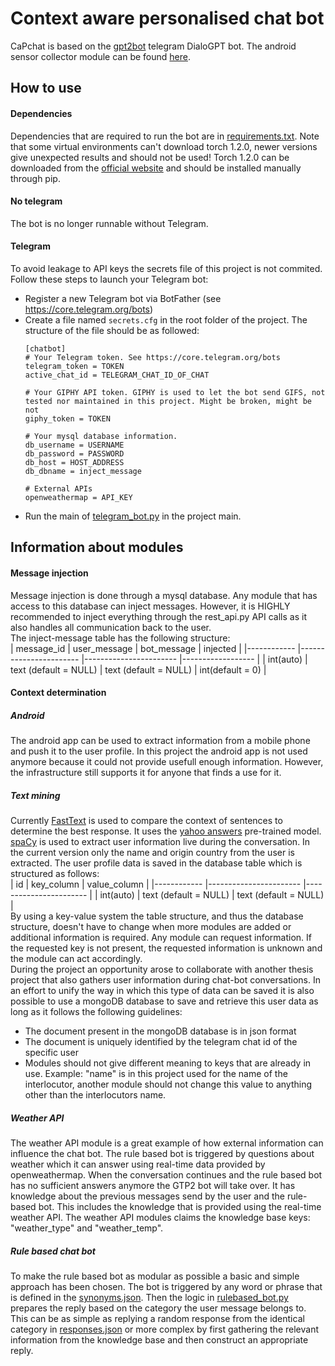 # Context aware personalised chat bot
CaPchat is based on the [gpt2bot](https://github.com/polakowo/gpt2bot) telegram DialoGPT bot.
The android sensor collector module can be found [here](https://github.com/ubaer/CaPchat-Sensor-Information-Collector).
## How to use
#### Dependencies 
Dependencies that are required to run the bot are in [requirements.txt](https://github.com/ubaer/Personalised_context_aware_DialoGPT/blob/master/requirements.txt). Note that some virtual environments can't download torch 1.2.0, newer versions give unexpected results and should not be used! Torch 1.2.0 can be downloaded from the [official website](https://download.pytorch.org/whl/torch_stable.html) and should be installed manually through pip.
#### No telegram
The bot is no longer runnable without Telegram. 
#### Telegram
To avoid leakage to API keys the secrets file of this project is not commited. Follow these steps to launch your Telegram bot:
- Register a new Telegram bot via BotFather (see https://core.telegram.org/bots)
- Create a file named ```secrets.cfg``` in the root folder of the project. The structure of the file should be as followed:
    ```
  [chatbot]
    # Your Telegram token. See https://core.telegram.org/bots
    telegram_token = TOKEN
    active_chat_id = TELEGRAM_CHAT_ID_OF_CHAT
  
    # Your GIPHY API token. GIPHY is used to let the bot send GIFS, not tested nor maintained in this project. Might be broken, might be not
    giphy_token = TOKEN
  
    # Your mysql database information.
    db_username = USERNAME
    db_password = PASSWORD
    db_host = HOST_ADDRESS
    db_dbname = inject_message
  
    # External APIs
    openweathermap = API_KEY
    ```
 - Run the main of [telegram_bot.py](https://github.com/ubaer/Personalised_context_aware_DialoGPT/blob/master/gpt2bot/telegram_bot.py) in the project main.
 
## Information about modules
#### Message injection
Message injection is done through a mysql database. Any module that has access to this database can inject messages. However, it is HIGHLY recommended to inject everything through the rest_api.py API calls as it also handles all communication back to the user.<br>
The inject-message table has the following structure:<br>
| message_id 	| user_message          	| bot_message           	| injected         	|
|------------	|-----------------------	|-----------------------	|------------------	|
| int(auto)  	| text (default = NULL) 	| text (default = NULL) 	| int(default = 0) 	|

#### Context determination
##### Android
The android app can be used to extract information from a mobile phone and push it to the user profile. In this project the android app is not used anymore because it could not provide usefull enough information. However, the infrastructure still supports it for anyone that finds a use for it.
##### Text mining
Currently  [FastText](https://fasttext.cc/) is used to compare the context of sentences to determine the best response. It uses the [yahoo answers](https://fasttext.cc/docs/en/supervised-models.html) pre-trained model.
[spaCy](https://spacy.io/) is used to extract user information live during the conversation. In the current version only the name and origin country from the user is extracted. The user profile data is saved in the database table which is structured as follows:<br>
| id 	        | key_column          	    | value_column           	| 
|------------	|-----------------------	|-----------------------	|
| int(auto)  	| text (default = NULL) 	| text (default = NULL) 	| 
<br>
By using a key-value system the table structure, and thus the database structure, doesn't have to change when more modules are added or additional information is required. Any module can request information. If the requested key is not present, the requested information is unknown and the module can act accordingly.
<br>
During the project an opportunity arose to collaborate with another thesis project that also gathers user information during chat-bot conversations. 
In an effort to unify the way in which this type of data can be saved it is also possible to use a mongoDB database to save and retrieve this user data as long as it follows the following guidelines:
- The document present in the mongoDB database is in json format
- The document is uniquely identified by the telegram chat id of the specific user
- Modules should not give different meaning to keys that are already in use. Example: "name" is in this project used for the name of the interlocutor, another module should not change this value to anything other than the interlocutors name.

##### Weather API
The weather API module is a great example of how external information can influence the chat bot.
The rule based bot is triggered by questions about weather which it can answer using real-time data provided by openweathermap. 
When the conversation continues and the rule based bot has no sufficient answers anymore the GTP2 bot will take over. It has knowledge about the previous messages send by the user and the rule-based bot. This includes the knowledge that is provided using the real-time weather API.
The weather API modules claims the knowledge base keys: "weather_type" and "weather_temp".
##### Rule based chat bot
To make the rule based bot as modular as possible a basic and simple approach has been chosen.
The bot is triggered by any word or phrase that is defined in the [synonyms.json](https://github.com/ubaer/Personalised_context_aware_DialoGPT/blob/master/rulebased_bot/synonyms.json). 
Then the logic in [rulebased_bot.py](https://github.com/ubaer/Personalised_context_aware_DialoGPT/blob/master/rulebased_bot/rulebased_bot.py) prepares the reply based on the category the user message belongs to.
This can be as simple as replying a random response from the identical category in [responses.json](https://github.com/ubaer/Personalised_context_aware_DialoGPT/blob/master/rulebased_bot/responses.json) or more complex by first gathering the relevant information from the knowledge base and then construct an appropriate reply.
